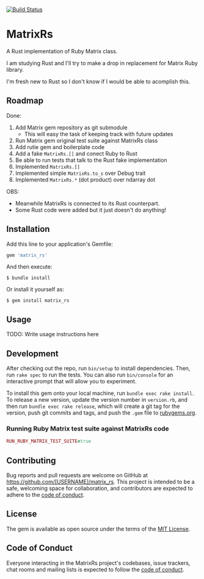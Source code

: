 [![Build Status](https://travis-ci.com/abinoam/matrix_rs.svg?token=jLesqB3VvKRLAuZkesEy&branch=master)](https://travis-ci.com/abinoam/matrix_rs)

# MatrixRs

A Rust implementation of Ruby Matrix class.

I am studying Rust and I'll try to make a drop in replacement for Matrix Ruby library.

I'm fresh new to Rust so I don't know if I would be able to acomplish this.

## Roadmap

Done:
1. Add Matrix gem repository as git submodule
    - This will easy the task of keeping track with future updates
2. Run Matrix gem original test suite against MatrixRs class
3. Add rutie gem and boilerplate code
4. Add a fake `MatrixRs.[]` and conect Ruby to Rust
5. Be able to run tests that talk to the Rust fake implementation
6. Implemented `MatrixRs.[]`
7. Implemented simple `MatrixRs.to_s` over Debug trait
8. Implemented `MatrixRs.*` (dot product) over ndarray dot

OBS:
- Meanwhile MatrixRs is connected to its Rust counterpart.
- Some Rust code were added but it just doesn't do anything!

## Installation

Add this line to your application's Gemfile:

```ruby
gem 'matrix_rs'
```

And then execute:

    $ bundle install

Or install it yourself as:

    $ gem install matrix_rs

## Usage

TODO: Write usage instructions here

## Development

After checking out the repo, run `bin/setup` to install dependencies. Then, run `rake spec` to run the tests. You can also run `bin/console` for an interactive prompt that will allow you to experiment.

To install this gem onto your local machine, run `bundle exec rake install`. To release a new version, update the version number in `version.rb`, and then run `bundle exec rake release`, which will create a git tag for the version, push git commits and tags, and push the `.gem` file to [rubygems.org](https://rubygems.org).

### Running Ruby Matrix test suite against MatrixRs code
```ruby
RUN_RUBY_MATRIX_TEST_SUITE=true
```

## Contributing

Bug reports and pull requests are welcome on GitHub at https://github.com/[USERNAME]/matrix_rs. This project is intended to be a safe, welcoming space for collaboration, and contributors are expected to adhere to the [code of conduct](https://github.com/[USERNAME]/matrix_rs/blob/master/CODE_OF_CONDUCT.md).


## License

The gem is available as open source under the terms of the [MIT License](https://opensource.org/licenses/MIT).

## Code of Conduct

Everyone interacting in the MatrixRs project's codebases, issue trackers, chat rooms and mailing lists is expected to follow the [code of conduct](https://github.com/[USERNAME]/matrix_rs/blob/master/CODE_OF_CONDUCT.md).
